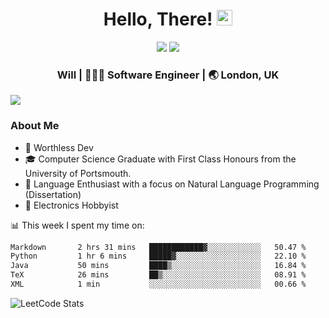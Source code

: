 <div align="center">
  <h1> Hello, There! <img src="https://media.giphy.com/media/hvRJCLFzcasrR4ia7z/giphy.gif" width="25px"></h1>
</div>

<p align="center">
    <a href="https://linkedin.com/in/willgreen98" alt="LinkedIn">
	    <img src="https://img.shields.io/badge/-LinkedIn-0e76a8?style=flat-square&logo=Linkedin&logoColor=white"/></a>
    <a href="https://twitter.com/Will_Green98" alt="Tweeter">
        <img src="https://img.shields.io/badge/-Twitter-00acee?style=flat-square&logo=Twitter&logoColor=white"/></a>
</p>

<div align="center">
	<h3> Will | 👨🏻‍💻 Software Engineer | 🌏 London, UK </h3>
</div>

![](https://visitor-badge.glitch.me/badge?page_id=willgreen98.visitor-badge)

### About Me

- 🥰 Worthless Dev
- 🎓 Computer Science Graduate with First Class Honours from the University of Portsmouth.
- 📖 Language Enthusiast with a focus on Natural Language Programming (Dissertation)
- 🤖 Electronics Hobbyist

📊 This week I spent my time on:
<!--START_SECTION:waka-->

```txt
Markdown       2 hrs 31 mins   ████████████▓░░░░░░░░░░░░   50.47 %
Python         1 hr 6 mins     █████▓░░░░░░░░░░░░░░░░░░░   22.10 %
Java           50 mins         ████▒░░░░░░░░░░░░░░░░░░░░   16.84 %
TeX            26 mins         ██▒░░░░░░░░░░░░░░░░░░░░░░   08.91 %
XML            1 min           ░░░░░░░░░░░░░░░░░░░░░░░░░   00.66 %
```

<!--END_SECTION:waka-->

![LeetCode Stats](https://leetcard.jacoblin.cool/WillGreen98?theme=unicorn&font=JetBrains%20Mono&ext=activity)
